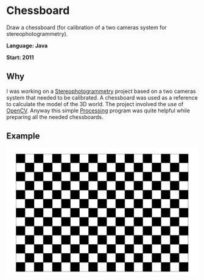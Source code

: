 # Chessboard
Draw a chessboard (for calibration of a two cameras system for stereophotogrammetry).

**Language: Java**

**Start: 2011**

## Why
I was working on a [Stereophotogrammetry](https://en.wikipedia.org/wiki/Photogrammetry) project based on a two cameras system that needed to be calibrated. A chessboard was used as a reference to calculate the model of the 3D world. The project involved the use of [OpenCV](https://opencv.org/). Anyway this simple [Processing](https://processing.org/) program was quite helpful while preparing all the needed chessboards.

## Example

![Example](/images/example.jpg)
